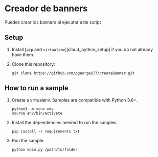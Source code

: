 # Creador de banners

Puedes crear los banners al ejecutar este script

## Setup

1. Install [`pip` and `virtualenv`][cloud_python_setup] if you do not already have them.

2. Clone this repository:

    ```
    git clone https://github.com/pgeorge677/createBanner.git
    ```

## How to run a sample

1. Create a virtualenv. Samples are compatible with Python 3.6+.

    ```
    python3 -m venv env
    source env/bin/activate
    ```

2. Install the dependencies needed to run the samples.

    ```
    pip install -r requirements.txt
    ```

3. Run the sample:

    ```
    python main.py /path/to/folder
    ```

